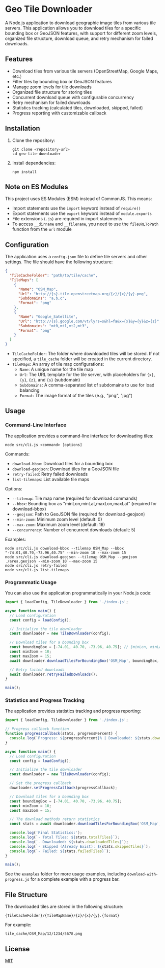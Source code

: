 # Geo Tile Downloader

A Node.js application to download geographic image tiles from various tile servers. This application allows you to download tiles for a specific bounding box or GeoJSON features, with support for different zoom levels, organized file structure, download queue, and retry mechanism for failed downloads.

## Features

- Download tiles from various tile servers (OpenStreetMap, Google Maps, etc.)
- Filter tiles by bounding box or GeoJSON features
- Manage zoom levels for tile downloads
- Organized file structure for storing tiles
- Concurrent download queue with configurable concurrency
- Retry mechanism for failed downloads
- Statistics tracking (calculated tiles, downloaded, skipped, failed)
- Progress reporting with customizable callback

## Installation

1. Clone the repository:
   ```
   git clone <repository-url>
   cd geo-tile-downloader
   ```

2. Install dependencies:
   ```
   npm install
   ```

## Note on ES Modules

This project uses ES Modules (ESM) instead of CommonJS. This means:

- Import statements use the `import` keyword instead of `require()`
- Export statements use the `export` keyword instead of `module.exports`
- File extensions (`.js`) are required in import statements
- To access `__dirname` and `__filename`, you need to use the `fileURLToPath` function from the `url` module

## Configuration

The application uses a `config.json` file to define tile servers and other settings. The file should have the following structure:

```json
{
  "TileCacheFolder": "path/to/tile/cache",
  "TileMaps": [
    {
      "Name": "OSM_Map",
      "Url": "http://{s}.tile.openstreetmap.org/{z}/{x}/{y}.png",
      "Subdomains": "a,b,c",
      "Format": "png"
    },
    {
      "Name": "Google_Satellite",
      "Url": "http://{s}.google.com/vt/lyrs=s&hl=fa&x={x}&y={y}&z={z}",
      "Subdomains": "mt0,mt1,mt2,mt3",
      "Format": "png"
    }
  ]
}
```

- `TileCacheFolder`: The folder where downloaded tiles will be stored. If not specified, a `tile_cache` folder will be created in the current directory.
- `TileMaps`: An array of tile map configurations:
  - `Name`: A unique name for the tile map
  - `Url`: The URL template for the tile server, with placeholders for `{x}`, `{y}`, `{z}`, and `{s}` (subdomain)
  - `Subdomains`: A comma-separated list of subdomains to use for load balancing
  - `Format`: The image format of the tiles (e.g., "png", "jpg")

## Usage

### Command-Line Interface

The application provides a command-line interface for downloading tiles:

```
node src/cli.js <command> [options]
```

Commands:
- `download-bbox`: Download tiles for a bounding box
- `download-geojson`: Download tiles for a GeoJSON file
- `retry-failed`: Retry failed downloads
- `list-tilemaps`: List available tile maps

Options:
- `--tilemap`: Tile map name (required for download commands)
- `--bbox`: Bounding box as "minLon,minLat,maxLon,maxLat" (required for download-bbox)
- `--geojson`: Path to GeoJSON file (required for download-geojson)
- `--min-zoom`: Minimum zoom level (default: 0)
- `--max-zoom`: Maximum zoom level (default: 18)
- `--concurrency`: Number of concurrent downloads (default: 5)

Examples:
```
node src/cli.js download-bbox --tilemap OSM_Map --bbox "-74.01,40.70,-73.96,40.75" --min-zoom 10 --max-zoom 15
node src/cli.js download-geojson --tilemap OSM_Map --geojson ./area.geojson --min-zoom 10 --max-zoom 15
node src/cli.js retry-failed
node src/cli.js list-tilemaps
```

### Programmatic Usage

You can also use the application programmatically in your Node.js code:

```javascript
import { loadConfig, TileDownloader } from './index.js';

async function main() {
  // Load configuration
  const config = loadConfig();

  // Initialize the tile downloader
  const downloader = new TileDownloader(config);

  // Download tiles for a bounding box
  const boundingBox = [-74.01, 40.70, -73.96, 40.75]; // [minLon, minLat, maxLon, maxLat]
  const minZoom = 10;
  const maxZoom = 15;
  await downloader.downloadTilesForBoundingBox('OSM_Map', boundingBox, minZoom, maxZoom);

  // Retry failed downloads
  await downloader.retryFailedDownloads();
}

main();
```

### Statistics and Progress Tracking

The application provides statistics tracking and progress reporting:

```javascript
import { loadConfig, TileDownloader } from './index.js';

// Progress callback function
function progressCallback(stats, progressPercent) {
  console.log(`Progress: ${progressPercent}% | Downloaded: ${stats.downloadedTiles} | Total: ${stats.totalTiles}`);
}

async function main() {
  // Load configuration
  const config = loadConfig();

  // Initialize the tile downloader
  const downloader = new TileDownloader(config);

  // Set the progress callback
  downloader.setProgressCallback(progressCallback);

  // Download tiles for a bounding box
  const boundingBox = [-74.01, 40.70, -73.96, 40.75];
  const minZoom = 10;
  const maxZoom = 15;

  // The download methods return statistics
  const stats = await downloader.downloadTilesForBoundingBox('OSM_Map', boundingBox, minZoom, maxZoom);

  console.log('Final Statistics:');
  console.log(`- Total Tiles: ${stats.totalTiles}`);
  console.log(`- Downloaded: ${stats.downloadedTiles}`);
  console.log(`- Skipped (Already Exist): ${stats.skippedTiles}`);
  console.log(`- Failed: ${stats.failedTiles}`);
}

main();
```

See the `examples` folder for more usage examples, including `download-with-progress.js` for a complete example with a progress bar.

## File Structure

The downloaded tiles are stored in the following structure:

```
{TileCacheFolder}/{TileMapName}/{z}/{x}/{y}.{format}
```

For example:
```
tile_cache/OSM_Map/12/1234/5678.png
```

## License

[MIT](LICENSE)
